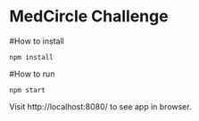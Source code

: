 # MedCircle Challenge

#How to install
````
npm install
````

#How to run
````
npm start
````
Visit http://localhost:8080/ to see app in browser.